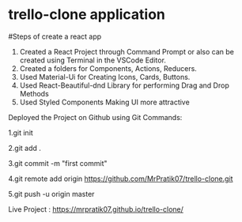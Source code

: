 # trello-clone application 

#Steps of create a react app 

1. Created a React Project through Command Prompt or also can be created using Terminal in the VSCode Editor.
2. Created a folders for Components, Actions, Reducers.
3. Used Material-Ui for Creating Icons, Cards, Buttons.
4. Used React-Beautiful-dnd Library for performing Drag and Drop Methods
5. Used Styled Components Making UI more attractive

Deployed the Project on Github using Git Commands:

1.git init

2.git add .

3.git commit -m "first commit"

4.git remote add origin https://github.com/MrPratik07/trello-clone.git

5.git push -u origin master

Live Project : https://mrpratik07.github.io/trello-clone/
